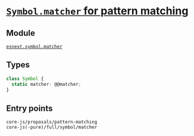 # [`Symbol.matcher` for pattern matching](https://github.com/tc39/proposal-pattern-matching)

## Module

[`esnext.symbol.matcher`](https://github.com/zloirock/core-js/blob/master/packages/core-js/modules/esnext.symbol.matcher.js)

## Types

```ts
class Symbol {
  static matcher: @@matcher;
}
```

## Entry points

```
core-js/proposals/pattern-matching
core-js(-pure)/full/symbol/matcher
```
